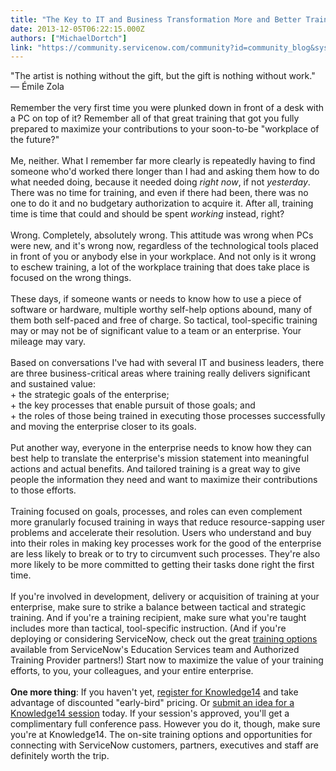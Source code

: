 ```yaml
---
title: "The Key to IT and Business Transformation More and Better Training"
date: 2013-12-05T06:22:15.000Z
authors: ["MichaelDortch"]
link: "https://community.servicenow.com/community?id=community_blog&sys_id=9e0deaa5dbd0dbc01dcaf3231f96197d"
---
```

<p>"The artist is nothing without the gift, but the gift is nothing without work." <br/>— Émile Zola<br/><br/>Remember the very first time you were plunked down in front of a desk with a PC on top of it? Remember all of that great training that got you fully prepared to maximize your contributions to your soon-to-be "workplace of the future?"<br/><br/>Me, neither. What I remember far more clearly is repeatedly having to find someone who'd worked there longer than I had and asking them how to do what needed doing, because it needed doing <i>right now</i>, if not <i>yesterday</i>. There was no time for training, and even if there had been, there was no one to do it and no budgetary authorization to acquire it. After all, training time is time that could and should be spent <i>working</i> instead, right?<br/><br/>Wrong. Completely, absolutely wrong. This attitude was wrong when PCs were new, and it's wrong now, regardless of the technological tools placed in front of you or anybody else in your workplace. And not only is it wrong to eschew training, a lot of the workplace training that does take place is focused on the wrong things. <br/><br/>These days, if someone wants or needs to know how to use a piece of software or hardware, multiple worthy self-help options abound, many of them both self-paced and free of charge. So tactical, tool-specific training may or may not be of significant value to a team or an enterprise. Your mileage may vary.<br/><br/>Based on conversations I've had with several IT and business leaders, there are three business-critical areas where training really delivers significant and sustained value:<br/>+ the strategic goals of the enterprise;<br/>+ the key processes that enable pursuit of those goals; and<br/>+ the roles of those being trained in executing those processes successfully and moving the enterprise closer to its goals.<br/><br/>Put another way, everyone in the enterprise needs to know how they can best help to translate the enterprise's mission statement into meaningful actions and actual benefits. And tailored training is a great way to give people the information they need and want to maximize their contributions to those efforts. <br/><br/>Training focused on goals, processes, and roles can even complement more granularly focused training in ways that reduce resource-sapping user problems and accelerate their resolution. Users who understand and buy into their roles in making key processes work for the good of the enterprise are less likely to break or to try to circumvent such processes. They're also more likely to be more committed to getting their tasks done right the first time.<br/><br/>If you're involved in development, delivery or acquisition of training at your enterprise, make sure to strike a balance between tactical and strategic training. And if you're a training recipient, make sure what you're taught includes more than tactical, tool-specific instruction. (And if you're deploying or considering ServiceNow, check out the great <a title="k-external-small" class="jive-link-external-small" href="http://www.servicenow.com/training.do" rel="nofollow" target="_blank">training options</a> available from ServiceNow's Education Services team and Authorized Training Provider partners!) Start now to maximize the value of your training efforts, to you, your colleagues, and your entire enterprise.<br/><br/><strong>One more thing</strong>: If you haven't yet, <a title="k-external-small" class="jive-link-external-small" href="%20https://www.cvent.com/events/knowledge14/registration-578f693e417845e3acaaef48462fa938.aspx?r=093f3a9f-4038-4f4b-84f2-78dae1d13f44" rel="nofollow" target="_blank">register for Knowledge14</a> and take advantage of discounted "early-bird" pricing. Or <a title="k-external-small" class="jive-link-external-small" href="%20https://knowledge.servicenow.com/knowledge14/k14_call_for_speakers.do" rel="nofollow" target="_blank">submit an idea for a Knowledge14 session</a> today. If your session's approved, you'll get a complimentary full conference pass. However you do it, though, make sure you're at Knowledge14. The on-site training options and opportunities for connecting with ServiceNow customers, partners, executives and staff are definitely worth the trip.</p>